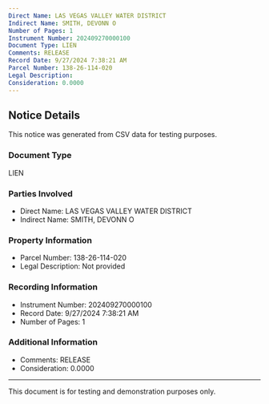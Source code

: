 ```yaml
---
Direct Name: LAS VEGAS VALLEY WATER DISTRICT
Indirect Name: SMITH, DEVONN O
Number of Pages: 1
Instrument Number: 202409270000100
Document Type: LIEN
Comments: RELEASE
Record Date: 9/27/2024 7:38:21 AM
Parcel Number: 138-26-114-020
Legal Description: 
Consideration: 0.0000
---
```


## Notice Details

This notice was generated from CSV data for testing purposes.

### Document Type
LIEN

### Parties Involved
- Direct Name: LAS VEGAS VALLEY WATER DISTRICT
- Indirect Name: SMITH, DEVONN O

### Property Information
- Parcel Number: 138-26-114-020
- Legal Description: Not provided

### Recording Information
- Instrument Number: 202409270000100
- Record Date: 9/27/2024 7:38:21 AM
- Number of Pages: 1

### Additional Information
- Comments: RELEASE
- Consideration: 0.0000

---

This document is for testing and demonstration purposes only.
